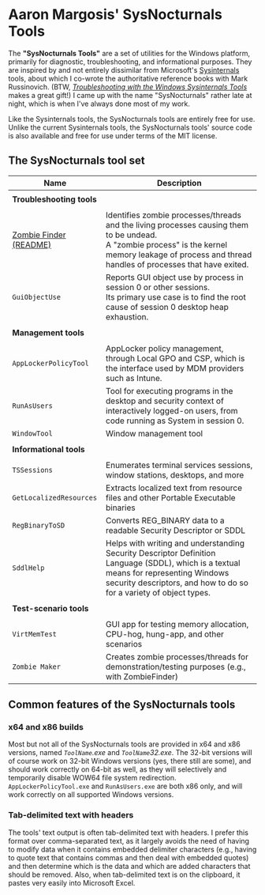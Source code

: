 # Aaron Margosis' SysNocturnals Tools

The **"SysNocturnals Tools"** are a set of utilities for the Windows platform, primarily for diagnostic, troubleshooting, and informational purposes. They are inspired 
by and not entirely dissimilar from Microsoft's [Sysinternals](https://www.sysinternals.com) tools, about which I co-wrote the authoritative 
reference books with Mark Russinovich. (BTW, _[Troubleshooting with the Windows Sysinternals Tools](https://www.microsoftpressstore.com/store/troubleshooting-with-the-windows-sysinternals-tools-9780735684447)_
makes a great gift!) I came up with the name "SysNocturnals" rather late at night, which is when I've always done most of my work.

Like the Sysinternals tools, the SysNocturnals tools are entirely free for use. Unlike the current Sysinternals tools, the SysNocturnals
tools' source code is also available and free for use under terms of the MIT license.

## The SysNocturnals tool set

|Name|Description|
|---|---|
|||
|**Troubleshooting tools**||
|||
|[Zombie Finder](https://github.com/AaronMargosis/ZombieFinder/) [(README)](https://github.com/AaronMargosis/ZombieFinder/blob/master/README.md)|Identifies zombie processes/threads and the living processes causing them to be undead.<br>A "zombie process" is the kernel memory leakage of process and thread handles of processes that have exited.|
|`GuiObjectUse`|Reports GUI object use by process in session 0 or other sessions.<br>Its primary use case is to find the root cause of session 0 desktop heap exhaustion.|
|||
|**Management tools**||
|||
|`AppLockerPolicyTool`|AppLocker policy management, through Local GPO and CSP, which is the interface used by MDM providers such as Intune.|
|`RunAsUsers`|Tool for executing programs in the desktop and security context of interactively logged-on users, from code running as System in session 0.|
|`WindowTool`|Window management tool|
|||
|**Informational tools**||
|||
|`TSSessions`|Enumerates terminal services sessions, window stations, desktops, and more|
|`GetLocalizedResources`|Extracts localized text from resource files and other Portable Executable binaries|
|`RegBinaryToSD`|Converts REG_BINARY data to a readable Security Descriptor or SDDL|
|`SddlHelp`|Helps with writing and understanding Security Descriptor Definition Language (SDDL), which is a textual means for representing Windows security descriptors, and how to do so for a variety of object types.|
|||
|**Test-scenario tools**||
|||
|`VirtMemTest`|GUI app for testing memory allocation, CPU-hog, hung-app, and other scenarios|
|`Zombie Maker`|Creates zombie processes/threads for demonstration/testing purposes (e.g., with ZombieFinder)|

## Common features of the SysNocturnals tools

### x64 and x86 builds
Most but not all of the SysNocturnals tools are provided in x64 and x86 versions, named _`ToolName`.exe_ and _`ToolName`32.exe_. The 32-bit versions will of course
work on 32-bit Windows versions (yes, there still are some), and should work correctly on 64-bit as well, as they will selectively and temporarily disable
WOW64 file system redirection. `AppLockerPolicyTool.exe` and `RunAsUsers.exe` are both x86 only, and will work correctly on all supported Windows versions.

### Tab-delimited text with headers
The tools' text output is often tab-delimited text with headers. I prefer this format over comma-separated text, as it largely avoids the need of having 
to modify data when it contains embedded delimiter characters (e.g., having to quote text that contains commas and then deal with embedded quotes)
and then determine which is the data and which are added characters that should be removed. Also, when tab-delimited text is on the clipboard, it pastes
very easily into Microsoft Excel.
